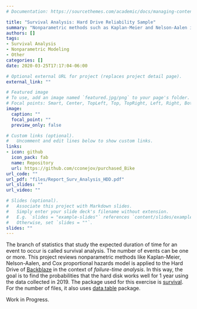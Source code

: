 ```yaml
---
# Documentation: https://sourcethemes.com/academic/docs/managing-content/

title: "Survival Analysis: Hard Drive Reliability Sample"
summary: "Nonparametric methods such as Kaplan-Meier and Nelson-Aalen is applied to the Hard Drive Data of Backblaze."
authors: []
tags:
- Survival Analysis
- Nonparametric Modeling
- Other
categories: []
date: 2020-03-25T17:17:04-06:00

# Optional external URL for project (replaces project detail page).
external_link: ""

# Featured image
# To use, add an image named `featured.jpg/png` to your page's folder.
# Focal points: Smart, Center, TopLeft, Top, TopRight, Left, Right, BottomLeft, Bottom, BottomRight.
image:
  caption: ""
  focal_point: ""
  preview_only: false

# Custom links (optional).
#   Uncomment and edit lines below to show custom links.
links:
- icon: github
  icon_pack: fab
  name: Repository
  url: https://github.com/cconejov/purchased_Bike
url_code: ""
url_pdf: "files/Report_Surv_Analysis_HDD.pdf"
url_slides: ""
url_video: ""

# Slides (optional).
#   Associate this project with Markdown slides.
#   Simply enter your slide deck's filename without extension.
#   E.g. `slides = "example-slides"` references `content/slides/example-slides.md`.
#   Otherwise, set `slides = ""`.
slides: ""
---
```

The branch of statistics that study the expected duration of time for an event to occur is called survival analysis. The number of events can be one or more.  This project reviews nonparametric methods like Kaplan-Meier, Nelson-Aalen, and Cox proportional hazards model is applied to the Hard Drive of [Backblaze](https://www.backblaze.com/) in the context of _failure-time analysis_. In this way, the goal is to find the probabilities that the hard disk works well for 1 year using the data collected in 2019. The package used for this exercise is [survival](https://cran.r-project.org/web/packages/survival/index.html). For the number of files, it also uses [data.table](https://cran.r-project.org/web/packages/data.table/index.html) package.

Work in Progress.

